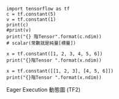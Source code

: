 
```
import tensorflow as tf
c = tf.constant(5)
v = tf.constant(1)
print(c)
#print(v)
print("{} 階Tensor".format(c.ndim))
# scalar(常數就是純量[標量])
```
```
x = tf.constant([1, 2, 3, 4, 5, 6]) 
print("{}階Tensor ".format(x.ndim))
```
```
x = tf.constant([[1, 2, 3], [4, 5, 6]])
print("{}階Tensor ".format(x.ndim))
```

Eager Execution 動態圖 (TF2)
